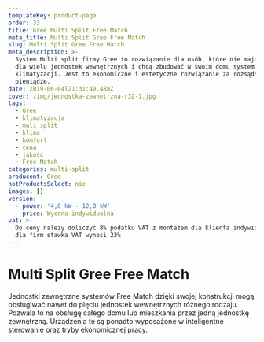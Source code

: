 ```yaml
---
templateKey: product-page
order: 33
title: Gree Multi Split Free Match
meta_title: Multi Split Gree Free Match
slug: Multi Split Gree Free Match
meta_description: >-
  System Multi split firmy Gree to rozwiązanie dla osób, które nie mają miejsca
  dla wielu jednostek wewnętrznych i chcą zbudować w swoim domu system
  klimatyzacji. Jest to ekonomiczne i estetyczne rozwiązanie za rozsądne
  pieniądze. 
date: 2019-06-04T21:31:40.488Z
cover: /img/jednostka-zewnetrzna-r32-1.jpg
tags:
  - Gree
  - klimatyzacja
  - muli split
  - klima
  - komfort
  - cena
  - jakość
  - Free Match
categories: multi-split
producent: Gree
hotProductsSelect: nie
images: []
version:
  - power: '4,0 kW - 12,0 kW'
    price: Wycena indywidualna
vat: >-
  Do ceny należy doliczyć 8% podatku VAT z montażem dla klienta indywidualnego,
  dla firm stawka VAT wynosi 23%
---
```

# Multi Split Gree Free Match

Jednostki zewnętrzne systemów Free Match dzięki swojej konstrukcji mogą obsługiwać nawet do pięciu jednostek wewnętrznych różnego rodzaju. Pozwala to na obsługę całego domu lub mieszkania przez jedną jednostkę zewnętrzną. Urządzenia te są ponadto wyposażone w inteligentne sterowanie oraz tryby ekonomicznej pracy.
